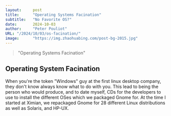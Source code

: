 ```yaml
---
layout:     post 
title:      "Operating Systems Facination"
subtitle:   "No Favorite OS?"
date:       2024-10-03
author:     "Peter Pouliot"
URL: "/2024/10/03/os-facination/"
image:      "https://img.zhaohuabing.com/post-bg-2015.jpg"
---
```


> "Operating Systems Facination"


## Operating System Facination

When you're the token "Windows" guy at the first linux desktop company, they don't know always know what to do with you.
This lead to being the person who would produce, and to date myself, CDs for the developers to use to install the different OSes which we packaged Gnome for.
At the time I started at Ximian, we repackaged Gnome for 28 different Linux distributions as well as Solaris, and HP-UX.

